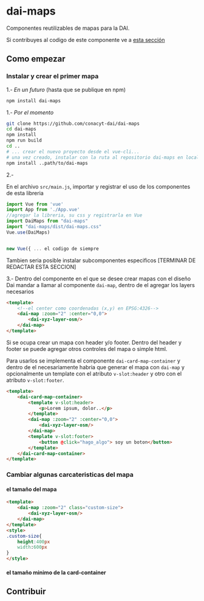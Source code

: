 # dai-maps

Componentes reutilizables de mapas para la DAI.

Si contribuyes al codigo de este componente ve a  [esta sección](#contribuir)

## Como empezar

### Instalar y crear el primer mapa

1.- *En un futuro* (hasta que se publique en npm)
```bash
npm install dai-maps
```

1.- *Por el momento*
```bash
git clone https://github.com/conacyt-dai/dai-maps
cd dai-maps
npm install
npm run build
cd ..
# ... crear el nuevo proyecto desde el vue-cli...
# una vez creado, instalar con la ruta al repositorio dai-maps en local
npm install ..path/to/dai-maps
```

2.- 

En el archivo `src/main.js`, importar y registrar el uso de los componentes de esta libreria
```javascript
import Vue from 'vue'
import App from './App.vue'
//agregar la libreria, su css y registrarla en Vue
import DaiMaps from "dai-maps"
import "dai-maps/dist/dai-maps.css"
Vue.use(DaiMaps)


new Vue({ ... el codigo de siempre
```

Tambien seria posible instalar subcomponentes especificos [TERMINAR DE REDACTAR ESTA SECCION]

3.-
Dentro del componente en el que se desee crear mapas con el diseño Dai mandar a llamar al componente `dai-map`, dentro de el agregar los layers necesarios
```html
<template>
    <!--el center como coordenadas (x,y) en EPSG:4326-->
    <dai-map :zoom="2" :center="0,0">
        <dai-xyz-layer-osm/>
    </dai-map>
</template>

```

Si se ocupa crear un mapa con header y/o footer. Dentro del header y footer se puede agregar otros controles del mapa o simple html.

Para usarlos se implementa el componente `dai-card-map-container` y dentro de el necesariamente habria que generar  el mapa con `dai-map` y opcionalmente un template con el atributo `v-slot:header` y otro con el atributo `v-slot:footer`. 

```html
<template>
    <dai-card-map-container>
        <template v-slot:header>
            <p>Lorem ipsum, dolor..</p>
        </template>
        <dai-map :zoom="2" :center="0,0">
            <dai-xyz-layer-osm/>
        </dai-map>
        <template v-slot:footer>        
            <button @click="hago_algo"> soy un boton</button>            
        </template>
    </dai-card-map-container>
</template>
```


### Cambiar algunas carcateristicas del mapa

#### el tamaño del mapa 

```html
<template>
    <dai-map :zoom="2" class="custom-size">
        <dai-xyz-layer-osm/>
    </dai-map>
</template>
<style>
.custom-size{
    height:400px
    width:600px
}
</style>
```

#### el tamaño minimo de la card-container


## Contribuir